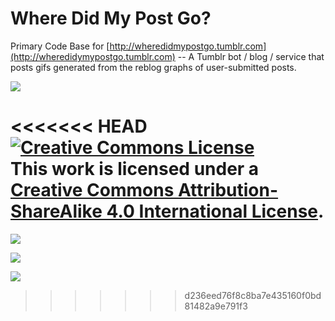 Where Did My Post Go?
======

Primary Code Base for [http://wheredidmypostgo.tumblr.com](http://wheredidymypostgo.tumblr.com) -- A Tumblr bot / blog / service that posts gifs generated from the reblog graphs of user-submitted posts.  

![](http://f.cl.ly/items/0g0s2z282V3j1e2X3K2Y/animatedd537bd33.gif)

<<<<<<< HEAD
<a rel="license" href="http://creativecommons.org/licenses/by-sa/4.0/"><img alt="Creative Commons License" style="border-width:0" src="http://i.creativecommons.org/l/by-sa/4.0/88x31.png" /></a><br />This work is licensed under a <a rel="license" href="http://creativecommons.org/licenses/by-sa/4.0/">Creative Commons Attribution-ShareAlike 4.0 International License</a>.
=======

![](http://f.cl.ly/items/3k1y3Q031p293a1T0O0U/animated48e7490f.gif)

![](http://f.cl.ly/items/1w2d110e3w2V2e363S2F/animatedca10fc0b.gif)

![](http://f.cl.ly/items/1t0F1i0v1x3Q3c062W10/animated58ec81e1.gif)
>>>>>>> d236eed76f8c8ba7e435160f0bd81482a9e791f3
